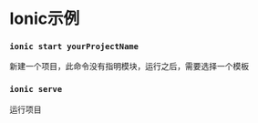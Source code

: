 # Ionic示例

### `ionic start yourProjectName`

新建一个项目，此命令没有指明模块，运行之后，需要选择一个模板

### `ionic serve`

运行项目